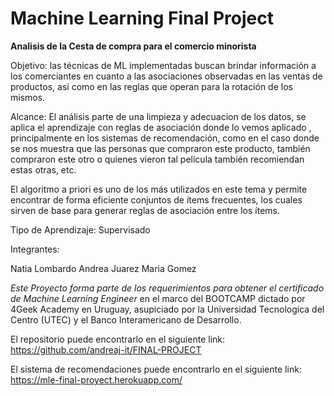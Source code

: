 # Machine Learning Final Project

**Analisis de la Cesta de compra para el comercio minorista**

Objetivo: las técnicas de ML implementadas buscan brindar información a los comerciantes en cuanto a las asociaciones observadas en las ventas de productos, así como en las reglas que operan para la rotación de los mismos.

Alcance: El análisis parte de una limpieza y adecuacion de los datos, se aplica el aprendizaje con reglas de asociación donde lo  vemos aplicado , principalmente en los sistemas de recomendación, como en el caso donde se nos muestra que las personas que compraron este producto, también compraron este otro o quienes vieron tal película también recomiendan estas otras, etc.

El algoritmo a priori es uno de los más utilizados en este tema y permite encontrar de forma eficiente conjuntos de ítems frecuentes, los cuales
sirven de base para generar reglas de asociación entre los ítems.

Tipo de Aprendizaje: Supervisado

Integrantes:

Natia Lombardo
Andrea Juarez
Maria Gomez

*Este Proyecto forma parte de los requerimientos para obtener el certificado de Machine Learning Engineer* en el marco del BOOTCAMP dictado por 4Geek Academy en Uruguay, asupiciado por la Universidad Tecnologica del Centro (UTEC) y el Banco Interamericano de Desarrollo.

El repositorio puede encontrarlo en el siguiente link: https://github.com/andreaj-it/FINAL-PROJECT

El sistema de recomendaciones puede encontrarlo en el siguiente link:  https://mle-final-proyect.herokuapp.com/